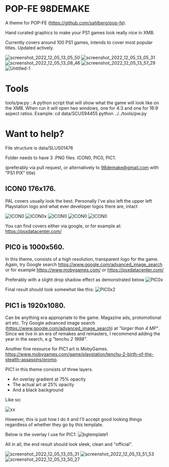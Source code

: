 # POP-FE 98DEMAKE

A theme for POP-FE (https://github.com/sahlberg/pop-fe).

Hand curated graphics to make your PS1 games look really nice in XMB. 

Currently covers around 100 PS1 games, intends to cover most popular titles. Updated actively.

![screenshot_2022_12_05_13_05_50](https://user-images.githubusercontent.com/118309446/205892216-36003652-1292-48ec-bb14-327ff672f26f.jpg)
![screenshot_2022_12_05_13_05_31](https://user-images.githubusercontent.com/118309446/205892262-553210e2-cbbc-4bce-8a04-12a958c4ba25.jpg)
![screenshot_2022_12_05_13_08_46](https://user-images.githubusercontent.com/118309446/205892339-cb18b989-73b8-4764-b471-eedb6068633a.jpg)
![screenshot_2022_12_05_13_57_29](https://user-images.githubusercontent.com/118309446/205892467-37cba54e-594b-4f3f-90d5-c3a4ecb32f5f.jpg)
![Untitled-1](https://user-images.githubusercontent.com/118309446/205892397-75c5d039-12e3-4eac-9238-4de8c6290c5e.jpg)

Tools
=====
tools/pw.py : A python script that will show what the game will look like
              on the XMB. When run it will open two windows, one for 4:3 and
	      one for 16:9 aspect ratios.
	      Example: cd data/SCUS94455
	               python ../../tools/pw.py



# Want to help?

File structure is data/SLUS01476

Folder needs to have 3 .PNG files. ICON0, PIC0, PIC1.

(preferably via pull request, or alternatively to 98demake@gmail.com with "PS1 PIX" title)

## ICON0 176x176.

PAL covers usually look the best. Personally I've also left the upper left Playstation logo and what ever developer logos there are, intact


![ICON0](https://user-images.githubusercontent.com/118309446/206944230-040b51d4-a599-48ec-b3fe-a70b7a45dad1.png)
![ICON0x](https://user-images.githubusercontent.com/118309446/206944371-0a133870-8dc2-4faa-ab1b-a246a0fbc372.png)
![ICON0](https://user-images.githubusercontent.com/118309446/206947047-5d56b3e7-c902-4664-a417-026637d2f5b1.png)
![ICON0](https://user-images.githubusercontent.com/118309446/206947132-844c2413-86c0-4418-a462-1629c0557b0d.png)
![ICON0](https://user-images.githubusercontent.com/118309446/206947211-0d88ee08-21f6-4991-8af7-0e4f32bd9fe7.png)


You can find covers either via google, or for example at: https://psxdatacenter.com/

## PIC0 is 1000x560.

In this theme, consists of a high resolution, transparent logo for the game. Again, try Google search https://www.google.com/advanced_image_search or for example https://www.mobygames.com/ or https://psxdatacenter.com/

Preferably with a slight drop shadow effect as demonstrated below
![PIC0x](https://user-images.githubusercontent.com/118309446/206944943-a9a9b89e-6390-42ae-b07f-093378c5a51d.png)

Final result should look somewhat like this:
![PIC0x2](https://user-images.githubusercontent.com/118309446/206945101-26a54872-8aa6-4870-a5d3-e282918bc033.png)

## PIC1 is 1920x1080.

Can be anything era appropriate to the game. Magazine ads, protomotional art etc. Try Google advanced image search (https://www.google.com/advanced_image_search) at *"larger than 4 MP"*. Since we live in an era of remakes and remasters, I recommend adding the year in the search, e.g *"tenchu 2 1998"*.

Another fine resource for PIC1 art is MobyGames. https://www.mobygames.com/game/playstation/tenchu-2-birth-of-the-stealth-assassins/promo.

PIC1 in this theme consists of three layers. 

- An overlay gradient at 75% opacity
- The actual art at 25% opacity
- And a black background

Like so:

![xx](https://user-images.githubusercontent.com/118309446/206946599-7186e9df-2797-4049-aa1c-642e3f7eea2d.PNG)

However, this is just how I do it and I'll accept good looking things regardless of whether they go by this template.

Below is the overlay I use for PIC1:
![bgtemplate1](https://user-images.githubusercontent.com/118309446/206946833-933fc34d-01a3-4d32-805f-3f0e3375c016.png)

All in all, the end result should look sleek, clean and "official".

![screenshot_2022_12_05_13_05_31](https://user-images.githubusercontent.com/118309446/206947658-da010eaf-f3be-436c-99e2-73fd53e94b9f.png)
![screenshot_2022_12_05_13_51_53](https://user-images.githubusercontent.com/118309446/206947680-f6f343fb-dd33-40f1-8d9b-2f7334c16a47.png)
![screenshot_2022_12_05_13_50_27](https://user-images.githubusercontent.com/118309446/206947686-c3bff2e6-91f0-408f-b5fe-e6e438c8ab0e.png)










